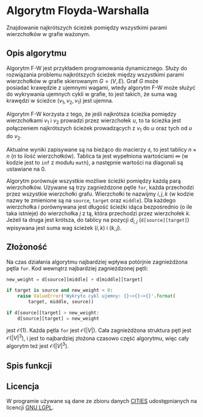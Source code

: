 # Algorytm Floyda-Warshalla

Znajdowanie najkrótszych ścieżek pomiędzy wszystkimi parami wierzchołków w grafie ważonym.

## Opis algorytmu

Algorytm F-W jest przykładem programowania dynamicznego. Służy do rozwiązania problemu najkrótszych ścieżek między wszystkimi parami wierzchołków w grafie skierowanym $G = (V, E)$. Graf $G$ może posiadać krawędzie z ujemnymi wagami, wtedy algorytm F-W może służyć do wykrywania ujemnych cykli w grafie, to jest takich, że suma wag krawędzi w ścieżce $(v_1, v_2, v_1$) jest ujemna.

Algorytm F-W korzysta z tego, że jeśli najkrótsza ścieżka pomiędzy wierzchołkami $v_1$ i $v_2$ prowadzi przez wierzchołek $u$, to ta ścieżka jest połączeniem najkrótszych ścieżek prowadzących z $v_1$ do $u$ oraz tych od $u$ do $v_2$.

Aktualne wyniki zapisywane są na bieżąco do macierzy `d`, to jest tablicy $n\times n$ ($n$ to ilość wierzchołków). Tablica ta jest wypełniona wartościami $\infty$ (w kodzie jest to `inf` z modułu `math`), a następnie wartości na diagonali są ustawiane na $0$.

Algorytm porównuje wszystkie możliwe ścieżki pomiędzy każdą parą wierzchołków. Używane są trzy zagnieżdzone pętle `for`, każda przechodzi przez wszystkie wierzchołki grafu. Wierzchołki te nazwijmy $i, j, k$ (w kodzie nazwy te zmienione są na `source`, `target` oraz `middle`). Dla każdego wierzchołka $i$ porównywana jest długość ścieżki idąca bezpośrednio (o ile taka istnieje) do wierzchołka $j$ z tą, która przechodzi przez wierzchołek $k$. Jeżeli ta druga jest krótsza, do tablicy na pozycji $d_{i,j}$ (`d[source][target]`) wpisywana jest suma wag ścieżek $(i, k)$ i $(k, j)$.

## Złożoność

Na czas działania algorytmu najbardziej wpływa potórjnie zagnieżdżona pętla `for`. Kod wewnątrz najbardziej zagnieżdzonej pętli:

```Python
new_weight = d[source][middle] + d[middle][target]

if target is source and new_weight < 0:
    raise ValueError('Wykryto cykl ujemny: {}~>{}~>{}'.format(
        target, middle, source))

if d[source][target] > new_weight:
    d[source][target] = new_weight
```

jest $\mathcal{O}(1)$. Każda pętla `for` jest $\mathcal{O}(|V|)$. Cała zagnieżdżona struktura pętl jest $\mathcal{O}(|V|^3)$, i jest to najbardziej złożona czasowo część algorytmu, więc cały algorytm też jest $\mathcal{O}(|V|^3)$.

## Spis funkcji

## Licencja

W programie używane są dane ze zbioru danych [CITIES](https://people.sc.fsu.edu/~jburkardt/datasets/cities/cities.html) udostępnianych na licencji [GNU LGPL](https://people.sc.fsu.edu/~jburkardt/txt/gnu_lgpl.txt).
